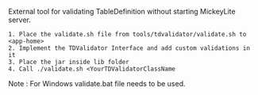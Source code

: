 External tool for validating TableDefinition without starting MickeyLite server.

    1. Place the validate.sh file from tools/tdvalidator/validate.sh to <app-home>
    2. Implement the TDValidator Interface and add custom validations in it
    3. Place the jar inside lib folder 
    4. Call ./validate.sh <YourTDValidatorClassName

Note : For Windows validate.bat file needs to be used.
